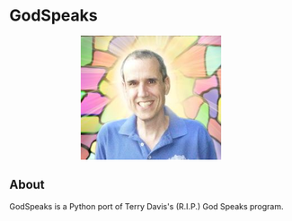 # GodSpeaks
<p align="center">
    <img src="logo.jpg">
</p>

## About
GodSpeaks is a Python port of Terry Davis's (R.I.P.) God Speaks program.
